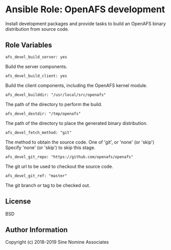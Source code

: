 # Ansible Role: OpenAFS development

Install development packages and provide tasks to build an OpenAFS binary
distribution from source code.

## Role Variables

    afs_devel_build_server: yes

Build the server components.

    afs_devel_build_client: yes

Build the client components, including the OpenAFS kernel module.

    afs_devel_builddir: "/usr/local/src/openafs"

The path of the directory to perform the build.

    afs_devel_destdir: "/tmp/openafs"

The path of the directory to place the generated binary distribution.

    afs_devel_fetch_method: "git"

The method to obtain the source code. One of 'git', or 'none' (or 'skip')
Specify 'none' (or 'skip') to skip this stage.

    afs_devel_git_repo: "https://github.com/openafs/openafs"

The git url to be used to checkout the source code.

    afs_devel_git_ref: "master"

The git branch or tag to be checked out.

## License

BSD

## Author Information

Copyright (c) 2018-2019 Sine Nomine Associates
